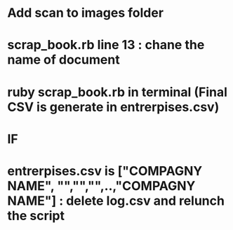 # Add scan to images folder
# scrap_book.rb line 13 : chane the name of document
# ruby scrap_book.rb in terminal (Final CSV is generate in entrerpises.csv)

# IF
# entrerpises.csv is ["COMPAGNY NAME", "","","",..,"COMPAGNY NAME"] : delete log.csv and relunch the script
